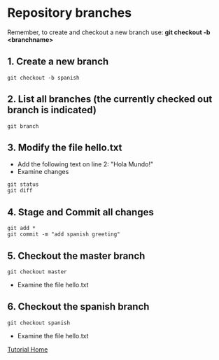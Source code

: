 # Repository branches
Remember, to create and checkout a new branch use:
**git checkout -b \<branchname\>**
## 1. Create a new branch
```
git checkout -b spanish
```
## 2. List all branches (the currently checked out branch is indicated)
```
git branch
```
## 3. Modify the file hello.txt
 - Add the following text on line 2: "Hola Mundo!"
 - Examine changes
```
git status
git diff
```
## 4. Stage and Commit all changes
```
git add *
git commit -m "add spanish greeting"
```
## 5. Checkout the master branch
```
git checkout master
```
 - Examine the file hello.txt
## 6. Checkout the spanish branch
```
git checkout spanish
```
 - Examine the file hello.txt
 
[Tutorial Home](https://github.com/jgrissom/GitTutorial/)
